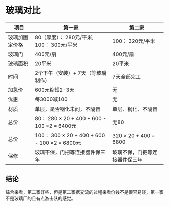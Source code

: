 # 玻璃对比

| 项目 | 第一家 | 第二家 |
| ---- | ----- |  ----- |
| 玻璃加固定价格 | 80（厚度）： 280元/平米; 100： 300元/平米 | 100： 320元/平米 |
| 玻璃门 | 400元/扇 | 400元/扇 |
| 玻璃面积 | 20平米 | 20平米 |
| 时间 | 2个下午（安装）+ 7天（等玻璃制作） | 7天全部完工 |
| 加急价 | 600元缩短2-3天 | 无 |
| 优惠 | 每3000减100 | 无 |
| 材质 | 单层，是否钢化未问，不隔音 | 单层、钢化、不隔音 |
| 总价 | 80： 280 × 20 + 400 + 600 - 100 ×2 = 6400元 | 无80 |
| 总价 | 100： 300 × 20 + 400 + 600 - 100 ×2 = 6800元 | 320 × 20 + 400  = 6800 |
| 保修 | 玻璃不保，门把等连接器件保三年 | 玻璃不保，门把等连接器件保三年 |
## 结论
综合来看，第二家好些，但是第二家据交流的过程来看价钱不是很容易谈，第一家不是玻璃厂的且有点游击队的感觉。

